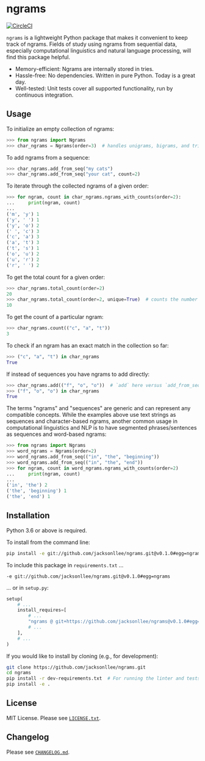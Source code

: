 # ngrams

[![CircleCI](https://circleci.com/gh/jacksonllee/ngrams/tree/main.svg?style=svg)](https://circleci.com/gh/jacksonllee/ngrams/tree/main)

`ngrams` is a lightweight Python package that makes it convenient to
keep track of ngrams.
Fields of study using ngrams from sequential data, especially
computational linguistics and natural language processing, will find
this package helpful.

* Memory-efficient: Ngrams are internally stored in tries.
* Hassle-free: No dependencies. Written in pure Python. Today is a great day.
* Well-tested: Unit tests cover all supported functionality, run by continuous integration.

## Usage

To initialize an empty collection of ngrams:

```python
>>> from ngrams import Ngrams
>>> char_ngrams = Ngrams(order=3)  # handles unigrams, bigrams, and trigrams
```

To add ngrams from a sequence:

```python
>>> char_ngrams.add_from_seq("my cats")
>>> char_ngrams.add_from_seq("your cat", count=2)
```

To iterate through the collected ngrams of a given order:

```python
>>> for ngram, count in char_ngrams.ngrams_with_counts(order=2):
...     print(ngram, count)
...
('m', 'y') 1
('y', ' ') 1
('y', 'o') 2
(' ', 'c') 3
('c', 'a') 3
('a', 't') 3
('t', 's') 1
('o', 'u') 2
('u', 'r') 2
('r', ' ') 2
```

To get the total count for a given order:

```python
>>> char_ngrams.total_count(order=2)
20
>>> char_ngrams.total_count(order=2, unique=True)  # counts the number of unique ngrams
10
```

To get the count of a particular ngram:

```python
>>> char_ngrams.count(("c", "a", "t"))
3
```

To check if an ngram has an exact match in the collection so far:

```python
>>> ("c", "a", "t") in char_ngrams
True
```

If instead of sequences you have ngrams to add directly:

```python
>>> char_ngrams.add(("f", "o", "o"))  # `add` here versus `add_from_seq` above
>>> ("f", "o", "o") in char_ngrams
True
```

The terms "ngrams" and "sequences" are generic
and can represent any compatible concepts.
While the examples above use text strings as sequences and character-based ngrams,
another common usage in computational linguistics and NLP is to have
segmented phrases/sentences as sequences and word-based ngrams:

```python
>>> from ngrams import Ngrams
>>> word_ngrams = Ngrams(order=2)
>>> word_ngrams.add_from_seq(("in", "the", "beginning"))
>>> word_ngrams.add_from_seq(("in", "the", "end"))
>>> for ngram, count in word_ngrams.ngrams_with_counts(order=2)
...     print(ngram, count)
...
('in', 'the') 2
('the', 'beginning') 1
('the', 'end') 1
```

## Installation

Python 3.6 or above is required.

To install from the command line:

```bash
pip install -e git://github.com/jacksonllee/ngrams.git@v0.1.0#egg=ngrams
```

To include this package in `requirements.txt` ...

```
-e git://github.com/jacksonllee/ngrams.git@v0.1.0#egg=ngrams
```

... or in `setup.py`:

```python
setup(
    # ...
    install_requires=[
        # ...
        "ngrams @ git+https://github.com/jacksonllee/ngrams@v0.1.0#egg=ngrams",
        # ...
    ],
    # ...
)
```

If you would like to install by cloning (e.g., for development):

```bash
git clone https://github.com/jacksonllee/ngrams.git
cd ngrams
pip install -r dev-requirements.txt  # For running the linter and tests
pip install -e .
```

## License

MIT License. Please see [`LICENSE.txt`](LICENSE.txt).

## Changelog

Please see [`CHANGELOG.md`](CHANGELOG.md).
